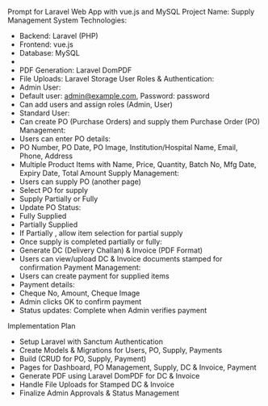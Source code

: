 Prompt for Laravel Web App with vue.js and MySQL
Project Name: Supply Management System
Technologies:
- Backend: Laravel (PHP)
- Frontend: vue.js
- Database: MySQL
-
- PDF Generation: Laravel DomPDF
- File Uploads: Laravel Storage
User Roles & Authentication:
- Admin User:
- Default user: admin@example.com, Password: password
- Can add users and assign roles (Admin, User)
- Standard User:
- Can create PO (Purchase Orders) and supply them
Purchase Order (PO) Management:
- Users can enter PO details:
- PO Number, PO Date, PO Image, Institution/Hospital Name, Email, Phone, Address
- Multiple Product Items with Name, Price, Quantity, Batch No, Mfg Date, Expiry Date, Total Amount
Supply Management:
- Users can supply PO (another page)
- Select PO for supply
- Supply Partially or Fully
- Update PO Status:
- Fully Supplied
- Partially Supplied
- If Partially , allow item selection for partial supply
- Once supply is completed partially or fully:
- Generate DC (Delivery Challan) & Invoice (PDF Format)
- Users can view/upload DC & Invoice documents stamped for confirmation
Payment Management:
- Users can create payment for supplied items
- Payment details:
- Cheque No, Amount, Cheque Image
- Admin clicks OK to confirm payment
- Status updates: Complete when Admin verifies payment

Implementation Plan
- Setup Laravel with Sanctum Authentication
- Create Models & Migrations for Users, PO, Supply, Payments
- Build (CRUD for PO, Supply, Payment)
- Pages for Dashboard, PO Management, Supply, DC & Invoice, Payment
- Generate PDF using Laravel DomPDF for DC & Invoice
- Handle File Uploads for Stamped DC & Invoice
- Finalize Admin Approvals & Status Management
